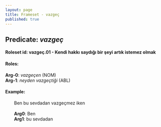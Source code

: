 ```yaml
---
layout: page
title: Frameset - vazgeç
published: true
---
```

<h2>Predicate: <i>vazgeç</i></h2>
<h4>Roleset id: vazgeç.01 - Kendi hakkı saydığı bir şeyi artık istemez olmak<br>
<h4>Roles:</h4>
<b>Arg-0</b>: <i>vazgeçen</i>  (NOM) <br>
<b>Arg-1</b>: <i>neyden vazgeçtiği</i>  (ABL) <br>
<h4>Example:</h4>
&emsp;&emsp;Ben bu sevdadan vazgeçmez iken<br><br>
&emsp;&emsp;<b>Arg0</b>:  Ben<br>
&emsp;&emsp;<b>Arg1</b>:  bu sevdadan<br>

